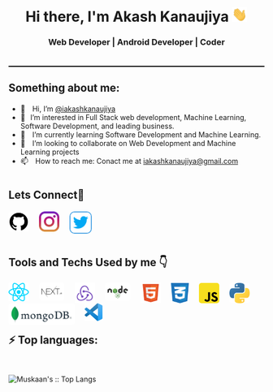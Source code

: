 <div style="padding-bottom: 20px; border-bottom: 2px solid #000">
    <h1 align="center">Hi there, I'm Akash Kanaujiya <img src="./gif/Hi.gif" width="30px"></h1>
    <h3 align="center">Web Developer | Android Developer | Coder </h3>
</div>

<h2 style="margin-bottom: 20px">Something about me:</h2>
<ul>
    <li>
        <span style="margin-right: 10px">👋</span>
        <span>Hi, I’m </span>
        <a href="https://github.com/iakashkanaujiya">@iakashkanaujiya</a>
    </li>
    <li><span style="margin-right: 10px">👀</span>I’m interested in Full Stack web development, Machine Learning, Software Development, and leading business.</li>
    <li>
        <span style="margin-right: 10px">🌱</span>
        I’m currently learning Software Development and Machine Learning.
    </li>
    <li>
        <span style="margin-right: 10px">💞️ </span>
        I’m looking to collaborate on Web Development and Machine Learning projects
    </li>
    <li>
        <span style="margin-right: 10px">📫 </span>
        How to reach me: Conact me at
        <a href="mailto:iakashkanaujiya@gmail.com">iakashkanaujiya@gmail.com</a>
    </li>
</ul>

<h2 style="margin-top: 40px; margin-bottom: 20px">Lets Connect🤝</h2>
<div style="padding-bottom: 40px">
    <a href="https://github.com/iakashkanaujiya">
        <img style="margin-right: 20px; background-color: #fff; border-radius: 5px; padding: 2px" align="left" alt="iakashkanaujiya" width="36px" src="./svgs/github.svg"/>
    </a>
    <a href="https://www.instagram.com/iakashkanaujiya">
        <img style="margin-right: 20px;" align="left" alt="Akash Kanaujiya" width="40px" src="./svgs/instagram.svg" />
    </a>
    <a href="https://www.twitter.com/iakashkanaujiya">
        <img style="margin-right: 20px; border: 2px solid #52A7E6; border-radius: 10px" align="left" alt="Akash Kanaujiya" width="40px" src="./svgs/twitter.svg" />
    </a>
</div>

<br/>

<h2 style="margin-bottom: 20px">Tools and Techs Used by me 👇</h2>
<div>
    <img style="margin-right: 20px" align="left" alt="React" width="40px" src="./svgs/react-js.svg" />
    <img style="margin-right: 20px; background-color: #fff; padding: 5px; border-radius: 5px" align="left" alt="React" width="40px" src="./svgs/Nextjs-logo.svg"/>
    <img style="margin-right: 20px;" align="left" alt="Redux" width="40px" src="./svgs/redux.svg" />
    <img style="margin-right: 20px; background-color: #fff; padding: 5px; border-radius: 5px" align="left" alt="Node Js" width="40px" src="./pngs/node.png" />
    <img style="margin-right: 20px" align="left" alt="HTML" width="40px" src="./svgs/html5.svg" />
    <img style="margin-right: 20px" align="left" alt="CSS" width="35px" src="./svgs/CSS.svg" />
    <img style="margin-right: 20px; border-radius: 5px" align="left" alt="javascript" width="40px" src="./pngs/js.png" />
    <img style="margin-right: 20px; border-radius: 5px" align="left" alt="javascript" width="40px" src="./svgs/python.svg" />
    <img style="margin-right: 20px; background-color: #fff; padding: 5px; border-radius: 5px" align="left" alt="MongoDB" width="120px" src="./svgs/mongodb.svg"/>
    <img style="margin-right: 20px" align="left" alt="VS code" width="35px" src="./svgs/vs.svg" />
</div>
<br/>
<br/>
<br/>
<br/>

<h2>⚡ Top languages:</h2>
<br/>

<p><img src="https://github-readme-stats.vercel.app/api/top-langs/?username=iakashkanaujiya&langs_count=10&theme=light&layout=compact" alt="Muskaan's :: Top Langs" /></p>
